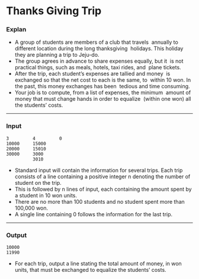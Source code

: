 # Thanks Giving Trip
 
### Explan

+ A group of students are members of a club that travels  annually to different location during the long thanksgiving  holidays. This holiday they are planning a trip to Jeju-do.
+ The group agrees in advance to share expenses equally, but it  is not practical things, such as meals, hotels, taxi rides, and  plane tickets.
+ After the trip, each student’s expenses are tallied and money  is exchanged so that the net cost to each is the same, to  within 10 won. In the past, this money exchanges has been  tedious and time consuming.
+ Your job is to compute, from a list of expenses, the minimum  amount of money that must change hands in order to equalize  (within one won) all the students’ costs.

***

### Input
```
3         4         0
10000     15000
20000     15010
30000     3000
          3010
```
+ Standard input will contain the information for several trips. Each trip  consists of a line containing a positive integer n denoting the  number of student on the trip.
+ This is followed by n lines of input, each containing the amount  spent by a student in 10 won units.
+ There are no more than 100 students and no student spent more  than 100,000 won.
+ A single line containing 0 follows the information for the last trip.


***

### Output
```
10000
11990
```
+ For each trip, output a line stating the total amount of money, in  won units, that must be exchanged to equalize the students’ costs.

